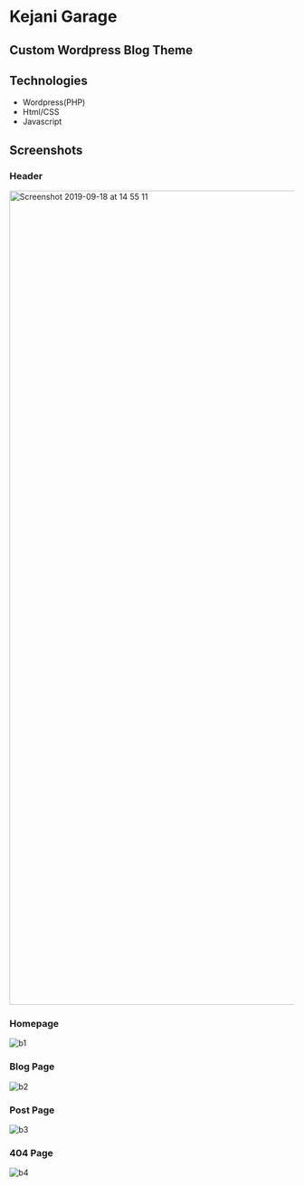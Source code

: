 # Kejani Garage

## Custom Wordpress Blog Theme

## Technologies 
- Wordpress(PHP)
- Html/CSS
- Javascript

## Screenshots
### Header
<img width="1440" alt="Screenshot 2019-09-18 at 14 55 11" src="https://user-images.githubusercontent.com/18735075/65146701-1c99d700-da25-11e9-94d6-a127a514de93.png">

### Homepage
![b1](https://user-images.githubusercontent.com/18735075/65146789-5074fc80-da25-11e9-8da2-2394d22e155f.png)

### Blog Page
![b2](https://user-images.githubusercontent.com/18735075/65146853-7ac6ba00-da25-11e9-89d1-40920ebe6070.png)

### Post Page
![b3](https://user-images.githubusercontent.com/18735075/65147217-5b7c5c80-da26-11e9-8bc5-58e09bdf3c6f.png)

### 404 Page
![b4](https://user-images.githubusercontent.com/18735075/65147286-777ffe00-da26-11e9-815c-248ca1c655cf.png)
